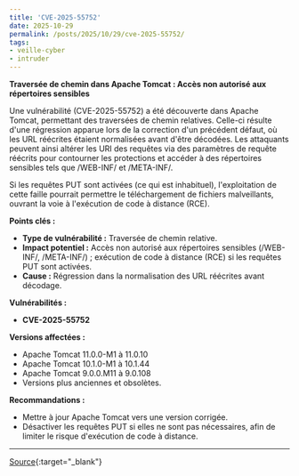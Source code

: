 ```yaml
---
title: 'CVE-2025-55752'
date: 2025-10-29
permalink: /posts/2025/10/29/cve-2025-55752/
tags:
- veille-cyber
- intruder
---
```

**Traversée de chemin dans Apache Tomcat : Accès non autorisé aux répertoires sensibles**

Une vulnérabilité (CVE-2025-55752) a été découverte dans Apache Tomcat, permettant des traversées de chemin relatives. Celle-ci résulte d'une régression apparue lors de la correction d'un précédent défaut, où les URL réécrites étaient normalisées avant d'être décodées. Les attaquants peuvent ainsi altérer les URI des requêtes via des paramètres de requête réécrits pour contourner les protections et accéder à des répertoires sensibles tels que /WEB-INF/ et /META-INF/.

Si les requêtes PUT sont activées (ce qui est inhabituel), l'exploitation de cette faille pourrait permettre le téléchargement de fichiers malveillants, ouvrant la voie à l'exécution de code à distance (RCE).

**Points clés :**
*   **Type de vulnérabilité :** Traversée de chemin relative.
*   **Impact potentiel :** Accès non autorisé aux répertoires sensibles (/WEB-INF/, /META-INF/) ; exécution de code à distance (RCE) si les requêtes PUT sont activées.
*   **Cause :** Régression dans la normalisation des URL réécrites avant décodage.

**Vulnérabilités :**
*   **CVE-2025-55752**

**Versions affectées :**
*   Apache Tomcat 11.0.0-M1 à 11.0.10
*   Apache Tomcat 10.1.0-M1 à 10.1.44
*   Apache Tomcat 9.0.0.M11 à 9.0.108
*   Versions plus anciennes et obsolètes.

**Recommandations :**
*   Mettre à jour Apache Tomcat vers une version corrigée.
*   Désactiver les requêtes PUT si elles ne sont pas nécessaires, afin de limiter le risque d'exécution de code à distance.

---
[Source](https://cvemon.intruder.io/cves/CVE-2025-55752){:target="_blank"}
